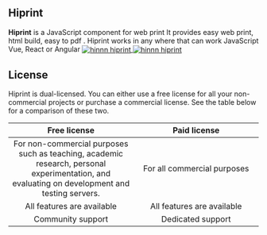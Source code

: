 
  
## Hiprint 

**Hiprint** is a JavaScript component  for web print 
It provides easy web print, html build, easy to pdf  .
Hiprint works in any where that can work JavaScript  Vue, React or Angular
<a href="http://www.hinnn.com/demo">
<img src="http://www.hinnn.com/Content/assets/hinnn1.png" align="center" alt="hinnn hiprint "/>
</a>
  <a href="http://www.hinnn.com/demo">
<img src="http://www.hinnn.com/Content/assets/hinnn2.png" align="center" alt="hinnn hiprint "/>
</a>
  
## License

Hiprint is dual-licensed. You can either use a free license for all your non-commercial projects or purchase a commercial license. See the table below for a comparison of these two.

<table>
  <thead align="center">
    <tr>
      <th width="50%">Free license</th>
      <th width="50%">Paid license</th>
    </tr>    
  </thead>
  <tbody align="center">
    <tr>
      <td>For non-commercial purposes such as teaching, academic research, personal experimentation, and evaluating  on development and testing servers.</td>
      <td>For all commercial purposes</td>
    </tr>
    <tr>
      <td>All features are available</td>
      <td>All features are available</td>
    </tr>
    <tr>
      <td>Community support</td>
      <td>Dedicated support</td>
    </tr>    
   
  </tbody>
</table>

